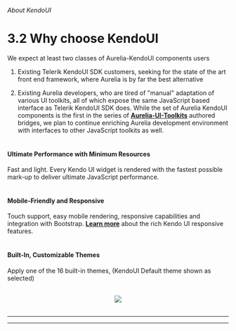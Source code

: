 _About KendoUI_
# 3.2 Why choose KendoUI

We expect at least two classes of Aurelia-KendoUI components users

1. Existing Telerik KendoUI SDK customers, seeking for the state of the art front end framework, where Aurelia is by far the best alternative

2. Existing Aurelia developers, who are tired of "manual" adaptation of various UI toolkits, all of which expose the same JavaScript based interface as Telerik KendoUI SDK does. While the set of Aurelia KendoUI components is the first in the series of **[Aurelia-UI-Toolkits](https://github.com/aurelia-ui-toolkits)** authored bridges, we plan to continue enriching Aurelia development environment with interfaces to other JavaScript toolkits as well.
<br><br>

#### Ultimate Performance with Minimum Resources

Fast and light. Every Kendo UI widget is rendered with the fastest possible mark-up to deliver ultimate JavaScript performance.
<br><br>

#### Mobile-Friendly and Responsive

Touch support, easy mobile rendering, responsive capabilities and integration with Bootstrap. **[Learn more](http://www.telerik.com/kendo-ui/responsive-features)** about the rich Kendo UI responsive features.
<br><br>

#### Built-In, Customizable Themes

Apply one of the 16 built-in themes, (KendoUI Default theme shown as selected)
<br><br>

<p align=center>
  <img src="https://cloud.githubusercontent.com/assets/2712405/13236773/8886e092-d994-11e5-8424-48004bc1e098.png"></img>
 <br><br>
</p>

***
***



